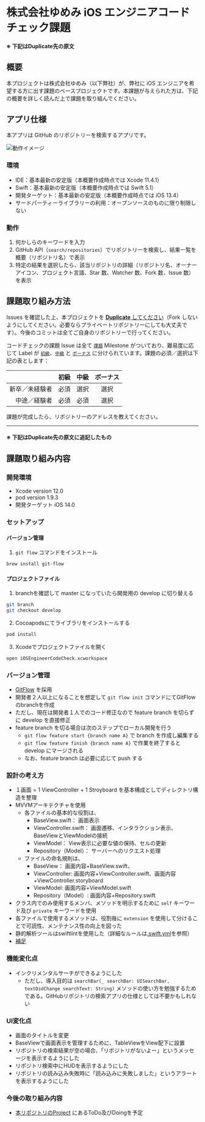 # 株式会社ゆめみ iOS エンジニアコードチェック課題

#### ※ 下記はDuplicate先の原文

## 概要

本プロジェクトは株式会社ゆめみ（以下弊社）が、弊社に iOS エンジニアを希望する方に出す課題のベースプロジェクトです。本課題が与えられた方は、下記の概要を詳しく読んだ上で課題を取り組んでください。

## アプリ仕様

本アプリは GitHub のリポジトリーを検索するアプリです。

![動作イメージ](README_Images/app.gif)

### 環境

- IDE：基本最新の安定版（本概要作成時点では Xcode 11.4.1）
- Swift：基本最新の安定版（本概要作成時点では Swift 5.1）
- 開発ターゲット：基本最新の安定版（本概要作成時点では iOS 13.4）
- サードパーティーライブラリーの利用：オープンソースのものに限り制限しない

### 動作

1. 何かしらのキーワードを入力
2. GitHub API（`search/repositories`）でリポジトリーを検索し、結果一覧を概要（リポジトリ名）で表示
3. 特定の結果を選択したら、該当リポジトリの詳細（リポジトリ名、オーナーアイコン、プロジェクト言語、Star 数、Watcher 数、Fork 数、Issue 数）を表示

## 課題取り組み方法

Issues を確認した上、本プロジェクトを [**Duplicate** してください](https://help.github.com/en/github/creating-cloning-and-archiving-repositories/duplicating-a-repository)（Fork しないようにしてください。必要ならプライベートリポジトリーにしても大丈夫です）。今後のコミットは全てご自身のリポジトリーで行ってください。

コードチェックの課題 Issue は全て [`課題`](https://github.com/yumemi/ios-engineer-codecheck/milestone/1) Milestone がついており、難易度に応じて Label が [`初級`](https://github.com/yumemi/ios-engineer-codecheck/issues?q=is%3Aopen+is%3Aissue+label%3A初級+milestone%3A課題)、[`中級`](https://github.com/yumemi/ios-engineer-codecheck/issues?q=is%3Aopen+is%3Aissue+label%3A中級+milestone%3A課題+) と [`ボーナス`](https://github.com/yumemi/ios-engineer-codecheck/issues?q=is%3Aopen+is%3Aissue+label%3Aボーナス+milestone%3A課題+) に分けられています。課題の必須／選択は下記の表とします：

|   | 初級 | 中級 | ボーナス
|--:|:--:|:--:|:--:|
| 新卒／未経験者 | 必須 | 選択 | 選択 |
| 中途／経験者 | 必須 | 必須 | 選択 |

課題が完成したら、リポジトリーのアドレスを教えてください。

---
#### ※ 下記はDuplicate先の原文に追記したもの

## 課題取り組み内容
### 開発環境
- Xcode version 12.0
- pod version 1.9.3
- 開発ターゲット iOS 14.0

### セットアップ
#### バージョン管理
1. `git flow` コマンドをインストール
``` bash
brew install git-flow
```

#### プロジェクトファイル
1. branchを確認して master になっていたら開発用の develop に切り替える
``` bash
git branch
git checkout develop
```
2. Cocoapodsにてライブラリをインストールする
``` ruby
pod install
```
3. Xcodeでプロジェクトファイルを開く
``` bash
open iOSEngineerCodeCheck.xcworkspace
```

### バージョン管理
- [GitFlow](https://danielkummer.github.io/git-flow-cheatsheet/index.ja_JP.html) を採用
- 開発者２人以上になることを想定して `git flow init` コマンドにてGitFlowのbranchを作成
- ただし、現在は開発者１人でのコード修正なので feature branch を切らずに develop を直接修正
- feature branch を切る場合は次のステップでローカル開発を行う
  - `git flow feature start {branch name A}` で branch を作成し編集する
  - `git flow feature finish {branch name A}` で作業を終了すると develop にマージされる
  - なお、feature branch は必要に応じて push する

### 設計の考え方
- １画面 = 1 ViewController + 1 Stroyboard を基本構成としてディレクトリ構造を整理
- MVVMアーキテクチャを使用
  - 各ファイルの基本的な役割は、
    - BaseView.swift： 画面表示
    - ViewController.swift： 画面遷移、インタラクション表示、BaseViewとViewModelの接続
    - ViewModel： View表示に必要な値の保持、セルの更新
    - Repository（Model）： サーバーへのリクエスト処理
  - ファイルの命名規則は、
    - BaseView： 画面内容+BaseView.swift、
    - ViewController: 画面内容+ViewController.swift、画面内容+ViewController.storyboard
    - ViewModel: 画面内容+ViewModel.swift
    - Repository（Model）: 画面内容+Repository.swift
- クラス内でのみ使用するメンバ、メソッドを明示するために `self` キーワード及び `private` キーワードを使用
- 各ファイルで使用するメソッドは、役割毎に `extension` を使用して分けることで可読性、メンテナンス性の向上を図った
- 静的解析ツールはswiftlintを使用した（詳細なルールは[.swift.yml](https://github.com/shusuke0812/ios-engineer-codecheck/blob/develop/.swiftlint.yml)を参照）
- [補足](https://docs.google.com/document/d/17Yw5mwveyvS5llqP7CnE-C9KhJ9JP55ZnwIiUUik4yE/edit?usp=sharing)

### 機能変化点
- インクリメンタルサーチができるようにした
  - ただし、導入目的は `searchBar(_ searchBar: UISearchBar, textDidChange searchText: String)` メソッドの使い方を勉強するためである。GitHubリポジトリの検索アプリの仕様としては不要かもしれない

### UI変化点
- 画面のタイトルを変更
- BaseViewで画面表示を管理するために、TableViewをView配下に設置
- リポジトリの検索結果が空の場合、「リポジトリがないよー」というメッセージを表示するようにした
- リポジトリ検索中にHUDを表示するようにした
- リポジトリの読み込み失敗時に「読み込みに失敗しました」というアラートを表示するようにした

### 今後の取り組み内容
- [本リポジトリのProject](https://github.com/shusuke0812/ios-engineer-codecheck/projects/1) にあるToDo及びDoingを予定
